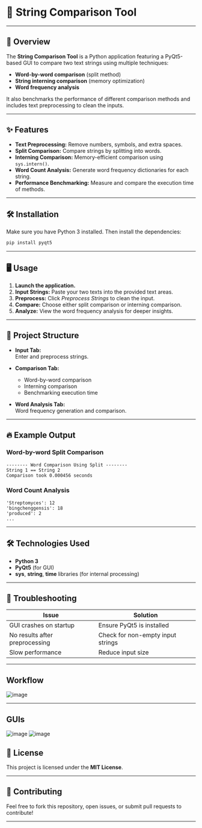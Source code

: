 # 🚀 String Comparison Tool

---

## 📖 Overview
The **String Comparison Tool** is a Python application featuring a PyQt5-based GUI to compare two text strings using multiple techniques:
- **Word-by-word comparison** (split method)
- **String interning comparison** (memory optimization)
- **Word frequency analysis**

It also benchmarks the performance of different comparison methods and includes text preprocessing to clean the inputs.

---

## ✨ Features
- **Text Preprocessing:** Remove numbers, symbols, and extra spaces.
- **Split Comparison:** Compare strings by splitting into words.
- **Interning Comparison:** Memory-efficient comparison using `sys.intern()`.
- **Word Count Analysis:** Generate word frequency dictionaries for each string.
- **Performance Benchmarking:** Measure and compare the execution time of methods.

---

## 🛠️ Installation
Make sure you have Python 3 installed. Then install the dependencies:

```bash
pip install pyqt5
```

---

## 🖥️ Usage
1. **Launch the application.**
2. **Input Strings:** Paste your two texts into the provided text areas.
3. **Preprocess:** Click *Preprocess Strings* to clean the input.
4. **Compare:** Choose either split comparison or interning comparison.
5. **Analyze:** View the word frequency analysis for deeper insights.

---

## 🧩 Project Structure
- **Input Tab:**  
  Enter and preprocess strings.

- **Comparison Tab:**  
  - Word-by-word comparison
  - Interning comparison
  - Benchmarking execution time

- **Word Analysis Tab:**  
  Word frequency generation and comparison.

---

## 🔥 Example Output

### Word-by-word Split Comparison
```
-------- Word Comparison Using Split --------
String 1 == String 2
Comparison took 0.000456 seconds
```

### Word Count Analysis
```
'Streptomyces': 12
'bingchenggensis': 18
'produced': 2
...
```

---

## 🛠️ Technologies Used
- **Python 3**
- **PyQt5** (for GUI)
- **sys**, **string**, **time** libraries (for internal processing)

---

## 🐛 Troubleshooting
| Issue                        | Solution                          |
|-------------------------------|-----------------------------------|
| GUI crashes on startup        | Ensure PyQt5 is installed         |
| No results after preprocessing | Check for non-empty input strings |
| Slow performance              | Reduce input size                 |

---

## Workflow

![image](https://github.com/user-attachments/assets/a80eb023-9df8-47b3-9890-cdf8d1ae8b85)

---

## GUIs
![image](https://github.com/user-attachments/assets/61c5b5c0-3e4c-4467-afe5-d00919adaca5)
![image](https://github.com/user-attachments/assets/3f935e5e-1023-4e4d-ad2c-c9bb5978b26d)



## 📄 License
This project is licensed under the **MIT License**.

---

## 🙌 Contributing
Feel free to fork this repository, open issues, or submit pull requests to contribute!

---
